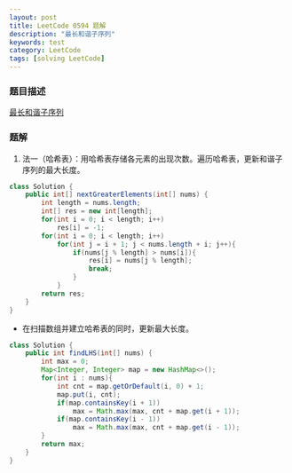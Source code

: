 ```yaml
---
layout: post
title: LeetCode 0594 题解
description: "最长和谐子序列"
keywords: test
category: LeetCode
tags: [solving LeetCode]
---
```


### 题目描述
[最长和谐子序列](https://leetcode-cn.com/problems/longest-harmonious-subsequence/)

### 题解
1. 法一（哈希表）：用哈希表存储各元素的出现次数。遍历哈希表，更新和谐子序列的最大长度。
```java
class Solution {
    public int[] nextGreaterElements(int[] nums) {
        int length = nums.length;
        int[] res = new int[length];
        for(int i = 0; i < length; i++)
            res[i] = -1;
        for(int i = 0; i < length; i++)
            for(int j = i + 1; j < nums.length + i; j++){
                if(nums[j % length] > nums[i]){
                    res[i] = nums[j % length];
                    break;
                }    
            }
        return res;
    }
}
```
* 在扫描数组并建立哈希表的同时，更新最大长度。
```java
class Solution {
    public int findLHS(int[] nums) {
        int max = 0;
        Map<Integer, Integer> map = new HashMap<>();
        for(int i : nums){
            int cnt = map.getOrDefault(i, 0) + 1;
            map.put(i, cnt);
            if(map.containsKey(i + 1))
                max = Math.max(max, cnt + map.get(i + 1));
            if(map.containsKey(i - 1))
                max = Math.max(max, cnt + map.get(i - 1));
        }
        return max;
    }
}
```